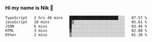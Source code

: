 ### Hi my name is Nik 👋

<!--
**NikDoe/NikDoe** is a ✨ _special_ ✨ repository because its `README.md` (this file) appears on your GitHub profile.

Here are some ideas to get you started:

- 🔭 I’m currently working on ...
- 🌱 I’m currently learning ...
- 👯 I’m looking to collaborate on ...
- 🤔 I’m looking for help with ...
- 💬 Ask me about ...
- 📫 How to reach me: ...
- 😄 Pronouns: ...
- ⚡ Fun fact: ...
-->

<!--START_SECTION:waka-->

```text
TypeScript   2 hrs 48 mins   ██████████████████████░░░   87.57 %
JavaScript   10 mins         █▒░░░░░░░░░░░░░░░░░░░░░░░   05.61 %
JSON         6 mins          █░░░░░░░░░░░░░░░░░░░░░░░░   03.44 %
HTML         3 mins          ▓░░░░░░░░░░░░░░░░░░░░░░░░   02.08 %
Other        2 mins          ▒░░░░░░░░░░░░░░░░░░░░░░░░   01.30 %
```

<!--END_SECTION:waka-->
